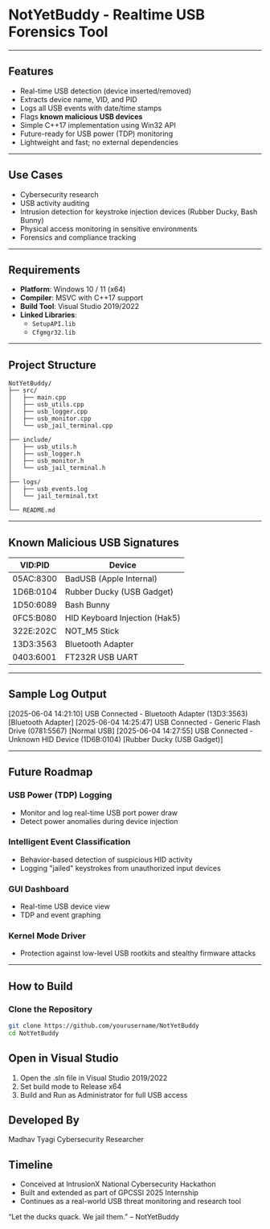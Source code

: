 # NotYetBuddy - Realtime USB Forensics Tool

---

## Features

- Real-time USB detection (device inserted/removed)
- Extracts device name, VID, and PID
- Logs all USB events with date/time stamps
- Flags **known malicious USB devices**
- Simple C++17 implementation using Win32 API
- Future-ready for USB power (TDP) monitoring
- Lightweight and fast; no external dependencies

---

## Use Cases

- Cybersecurity research
- USB activity auditing
- Intrusion detection for keystroke injection devices (Rubber Ducky, Bash Bunny)
- Physical access monitoring in sensitive environments
- Forensics and compliance tracking

---

## Requirements

- **Platform**: Windows 10 / 11 (x64)
- **Compiler**: MSVC with C++17 support
- **Build Tool**: Visual Studio 2019/2022
- **Linked Libraries**:  
  - `SetupAPI.lib`  
  - `Cfgmgr32.lib`

---

## Project Structure

```plaintext
NotYetBuddy/
├── src/
│   ├── main.cpp
│   ├── usb_utils.cpp
│   ├── usb_logger.cpp
│   ├── usb_monitor.cpp
│   └── usb_jail_terminal.cpp
│
├── include/
│   ├── usb_utils.h
│   ├── usb_logger.h
│   ├── usb_monitor.h
│   └── usb_jail_terminal.h
│
├── logs/
│   ├── usb_events.log
│   └── jail_terminal.txt
│
└── README.md
```
---

## Known Malicious USB Signatures

| VID:PID      | Device                          |
|--------------|----------------------------------|
| 05AC:8300    | BadUSB (Apple Internal)         |
| 1D6B:0104    | Rubber Ducky (USB Gadget)       |
| 1D50:6089    | Bash Bunny                      |
| 0FC5:B080    | HID Keyboard Injection (Hak5)   |
| 322E:202C    | NOT_M5 Stick                    |
| 13D3:3563    | Bluetooth Adapter               |
| 0403:6001    | FT232R USB UART                 |

---

## Sample Log Output

[2025-06-04 14:21:10] USB Connected - Bluetooth Adapter (13D3:3563) [Bluetooth Adapter]
[2025-06-04 14:25:47] USB Connected - Generic Flash Drive (0781:5567) [Normal USB]
[2025-06-04 14:27:55] USB Connected - Unknown HID Device (1D6B:0104) [Rubber Ducky (USB Gadget)]

---

## Future Roadmap

### USB Power (TDP) Logging
- Monitor and log real-time USB port power draw
- Detect power anomalies during device injection

### Intelligent Event Classification
- Behavior-based detection of suspicious HID activity
- Logging "jailed" keystrokes from unauthorized input devices

### GUI Dashboard
- Real-time USB device view
- TDP and event graphing

### Kernel Mode Driver
- Protection against low-level USB rootkits and stealthy firmware attacks

---

## How to Build

### Clone the Repository
```bash
git clone https://github.com/yourusername/NotYetBuddy
cd NotYetBuddy
```
## Open in Visual Studio
1. Open the .sln file in Visual Studio 2019/2022
2. Set build mode to Release x64
3. Build and Run as Administrator for full USB access

## Developed By
Madhav Tyagi
Cybersecurity Researcher

## Timeline
- Conceived at IntrusionX National Cybersecurity Hackathon
- Built and extended as part of GPCSSI 2025 Internship
- Continues as a real-world USB threat monitoring and research tool

“Let the ducks quack. We jail them.” – NotYetBuddy
